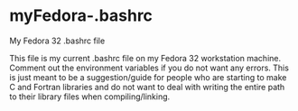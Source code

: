 # myFedora-.bashrc
My Fedora 32 .bashrc file

This file is my current .bashrc file on my Fedora 32 workstation machine. Comment out the environment variables if you do not want any errors. This is just meant to be a suggestion/guide for people who are starting to make C and Fortran libraries and do not want to deal with writing the entire path to their library files when compiling/linking.
